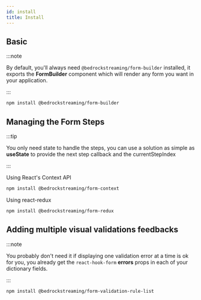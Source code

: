 ```yaml
---
id: install
title: Install
---
```


## Basic

:::note

By default, you'll always need `@bedrockstreaming/form-builder` installed, it exports the **FormBuilder** component which will render any form you want in your application.

:::

```sh
npm install @bedrockstreaming/form-builder
```

## Managing the Form Steps

:::tip

You only need state to handle the steps, you can use a solution as simple as **useState** to provide the next step callback and the currentStepIndex

:::

Using React's Context API

```sh
npm install @bedrockstreaming/form-context
```

Using react-redux

```sh
npm install @bedrockstreaming/form-redux
```

<!-- Redux toolkit

```sh
npm install @bedrockstreaming/form-redux-slice
``` -->

## Adding multiple visual validations feedbacks

:::note

You probably don't need it if displaying one validation error at a time is ok for you, you already get the `react-hook-form` **errors** props in each of your dictionary fields.

:::

```sh
npm install @bedrockstreaming/form-validation-rule-list
```
